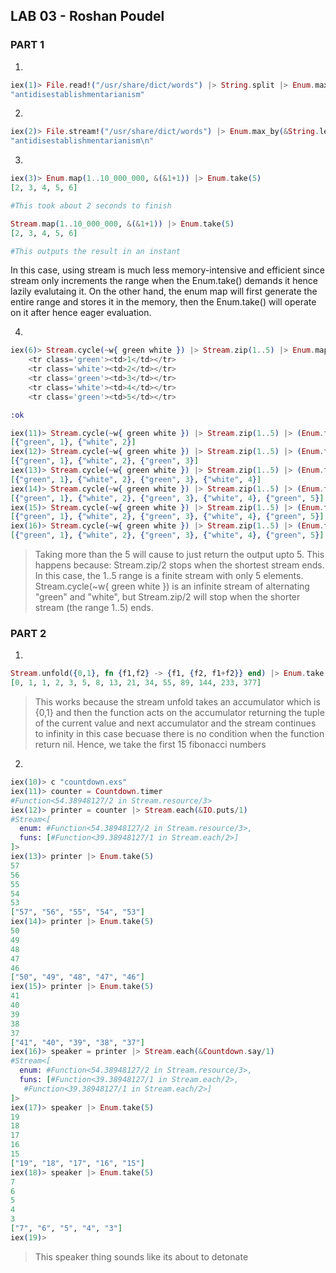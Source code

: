 ## LAB 03 - Roshan Poudel

### PART 1

1. 

```elixir
iex(1)> File.read!("/usr/share/dict/words") |> String.split |> Enum.max_by(&String.length/1)
"antidisestablishmentarianism"
```

2.

```elixir
iex(2)> File.stream!("/usr/share/dict/words") |> Enum.max_by(&String.length/1)
"antidisestablishmentarianism\n"
```

3. 

```elixir
iex(3)> Enum.map(1..10_000_000, &(&1+1)) |> Enum.take(5)
[2, 3, 4, 5, 6]

#This took about 2 seconds to finish
```

```elixir
Stream.map(1..10_000_000, &(&1+1)) |> Enum.take(5)
[2, 3, 4, 5, 6]

#This outputs the result in an instant
```

In this case, using stream is much less memory-intensive and efficient since stream only increments the range when the Enum.take() demands it hence lazily evalutaing it. On the other hand, the enum map will first generate the entire range and stores it in the memory, then the Enum.take() will operate on it after hence eager evaluation.

4.

```elixir
iex(6)> Stream.cycle(~w{ green white }) |> Stream.zip(1..5) |> Enum.map(fn {class, value} -> "    <tr class='#{class}'><td>#{value}</td></tr>\n" end) |> IO.puts
    <tr class='green'><td>1</td></tr>
    <tr class='white'><td>2</td></tr>
    <tr class='green'><td>3</td></tr>
    <tr class='white'><td>4</td></tr>
    <tr class='green'><td>5</td></tr>

:ok
```

```elixir
iex(11)> Stream.cycle(~w{ green white }) |> Stream.zip(1..5) |> (Enum.take 2)
[{"green", 1}, {"white", 2}]
iex(12)> Stream.cycle(~w{ green white }) |> Stream.zip(1..5) |> (Enum.take 3)
[{"green", 1}, {"white", 2}, {"green", 3}]
iex(13)> Stream.cycle(~w{ green white }) |> Stream.zip(1..5) |> (Enum.take 4)
[{"green", 1}, {"white", 2}, {"green", 3}, {"white", 4}]
iex(14)> Stream.cycle(~w{ green white }) |> Stream.zip(1..5) |> (Enum.take 5)
[{"green", 1}, {"white", 2}, {"green", 3}, {"white", 4}, {"green", 5}]
iex(15)> Stream.cycle(~w{ green white }) |> Stream.zip(1..5) |> (Enum.take 6)
[{"green", 1}, {"white", 2}, {"green", 3}, {"white", 4}, {"green", 5}]
iex(16)> Stream.cycle(~w{ green white }) |> Stream.zip(1..5) |> (Enum.take 7)
[{"green", 1}, {"white", 2}, {"green", 3}, {"white", 4}, {"green", 5}]
```

> Taking more than the 5 will cause to just return the output upto 5. This happens because:
Stream.zip/2 stops when the shortest stream ends.
In this case, the 1..5 range is a finite stream with only 5 elements.
Stream.cycle(~w{ green white }) is an infinite stream of alternating "green" and "white", but Stream.zip/2 will stop when the shorter stream (the range 1..5) ends.


### PART 2

1. 

```elixir
Stream.unfold({0,1}, fn {f1,f2} -> {f1, {f2, f1+f2}} end) |> Enum.take(15)
[0, 1, 1, 2, 3, 5, 8, 13, 21, 34, 55, 89, 144, 233, 377]
```

> This works because the stream unfold takes an accumulator which is {0,1} and then the function acts on the accumulator returning the tuple of the current value and next accumulator and the stream continues to infinity in this case becuase there is no condition when the function return nil. Hence, we take the first 15 fibonacci numbers

2.

```elixir
iex(10)> c "countdown.exs"
iex(11)> counter = Countdown.timer
#Function<54.38948127/2 in Stream.resource/3>
iex(12)> printer = counter |> Stream.each(&IO.puts/1)
#Stream<[
  enum: #Function<54.38948127/2 in Stream.resource/3>,
  funs: [#Function<39.38948127/1 in Stream.each/2>]
]>
iex(13)> printer |> Enum.take(5)
57
56
55
54
53
["57", "56", "55", "54", "53"]
iex(14)> printer |> Enum.take(5)
50
49
48
47
46
["50", "49", "48", "47", "46"]
iex(15)> printer |> Enum.take(5)
41
40
39
38
37
["41", "40", "39", "38", "37"]
iex(16)> speaker = printer |> Stream.each(&Countdown.say/1)
#Stream<[
  enum: #Function<54.38948127/2 in Stream.resource/3>,
  funs: [#Function<39.38948127/1 in Stream.each/2>,
   #Function<39.38948127/1 in Stream.each/2>]
]>
iex(17)> speaker |> Enum.take(5)
19
18
17
16
15
["19", "18", "17", "16", "15"]
iex(18)> speaker |> Enum.take(5)
7
6
5
4
3
["7", "6", "5", "4", "3"]
iex(19)>
```

> This speaker thing sounds like its about to detonate